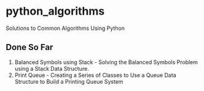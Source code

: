 # python_algorithms
Solutions to Common Algorithms Using Python

## Done So Far

1. Balanced Symbols using Stack - Solving the Balanced Symbols Problem using a Stack Data Structure.
2. Print Queue - Creating a Series of Classes to Use a Queue Data Structure to Build a Printing Queue System